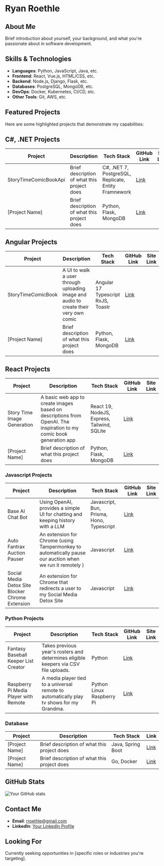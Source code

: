# Ryan Roethle

## About Me
Brief introduction about yourself, your background, and what you're passionate about in software development.

## Skills & Technologies
- **Languages**: Python, JavaScript, Java, etc.
- **Frontend**: React, Vue.js, HTML/CSS, etc.
- **Backend**: Node.js, Django, Flask, etc.
- **Databases**: PostgreSQL, MongoDB, etc.
- **DevOps**: Docker, Kubernetes, CI/CD, etc.
- **Other Tools**: Git, AWS, etc.

## Featured Projects
Here are some highlighted projects that demonstrate my capabilities:

## C#, .NET Projects
| Project | Description | Tech Stack | GitHub Link | Site Link |
|---------|-------------|------------|-------------| ----------|
| StoryTimeComicBookApi | Brief description of what this project does | C#, .NET 7, PostgreSQL, Replicate, Entity Framnework | [Link](https://github.com/rroethle7474/StoryTimeComicBookApi) | |
| [Project Name] | Brief description of what this project does | Python, Flask, MongoDB | [Link](URL) | |

## Angular Projects
| Project | Description | Tech Stack | GitHub Link | Site Link |
|---------|-------------|------------|-------------| ----------|
| StoryTimeComicBook | A UI to walk a user through uploading image and audio to create their very own comic | Angular 17 Typescript RxJS, Toastr | [Link](https://github.com/rroethle7474/comic-book-generator) | |
| [Project Name] | Brief description of what this project does | Python, Flask, MongoDB | [Link](URL) | |

## React Projects
| Project | Description | Tech Stack | GitHub Link | Site Link |
|---------|-------------|------------|-------------| ----------|
| Story Time Image Generation | A basic web app to create images based on descriptions from OpenAI. The inspiration to my comic book generation app | React 19, NodeJS, Express, Tailwind, SQLite | [Link](https://github.com/rroethle7474/story-time-image-gen) | | 
| [Project Name] | Brief description of what this project does | Python, Flask, MongoDB | [Link](URL) | |

### Javascript Projects
| Project | Description | Tech Stack | GitHub Link | Site Link |
|---------|-------------|------------|-------------| ----------|
| Base AI Chat Bot | Using OpenAI, provides a simple UI for chatting and keeping history with a LLM | Javascript, Bun, Prisma, Hono, Typescript | [Link](https://github.com/rroethle7474/ai-chat/tree/main/ai-chat) | |
| Auto Fantrax Auction Pauser | An extension for Chrome (using Tampermonkey to automatically pause our auction when we run it remotely ) | Javascript | [Link](https://github.com/rroethle7474/JCL-Auction-Pauser) | |
| Social Media Detox Site Blocker Chrome Extension| An extension for Chrome that redirects a user to my Social Media Detox Site | Javascript | [Link](https://github.com/rroethle7474/SocialMediaDetoxChromeExtension) | |


### Python Projects
| Project | Description | Tech Stack | GitHub Link | Site Link |
|---------|-------------|------------|-------------| ----------|
| Fantasy Baseball Keeper List Creator | Takes previous year's rosters and determines eligible keepers via CSV file uploads. | Python | [Link](https://github.com/rroethle7474/JCL2025-Roster) | | 
| Raspberry Pi Media Player with Remote | A media player tied to a universal remote to automatically play tv shows for my Grandma. | Python Linux Raspberry Pi| [Link](https://github.com/rroethle7474/auto-remote-media-rasp-pi) | |

### Database
| Project | Description | Tech Stack | Link |
|---------|-------------|------------|------|
| [Project Name] | Brief description of what this project does | Java, Spring Boot | [Link](URL) |
| [Project Name] | Brief description of what this project does | Go, Docker | [Link](URL) |

## GitHub Stats
![Your GitHub stats](https://github-readme-stats.vercel.app/api?username=rroethle7474&show_icons=true&theme=radical)

## Contact Me
- **Email**: rroethle@gmail.com
- **LinkedIn**: [Your LinkedIn Profile](URL)

## Looking For
Currently seeking opportunities in [specific roles or industries you're targeting].
